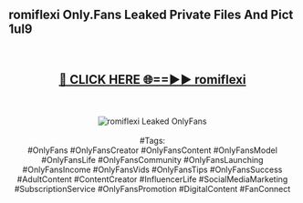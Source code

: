 <h2>romiflexi Only.Fans Leaked Private Files And Pict 1ul9</h2>
<br>
<div align="center">
<h2><a href="https://mediafiles.top/romiflexi" rel="nofollow">🔴 CLICK HERE 🌐==►► romiflexi</a></h2>
<br>
<br>
<a href="https://mediafiles.top/romiflexi" rel="nofollow" data-target="animated-image.originalLink"><img src="https://i.ibb.co.com/WyWwxjT/player-gif2.gif" alt="romiflexi Leaked OnlyFans" style="max-width: 100%; display: inline-block;" data-target="animated-image.originalImage"></a>
<br><br>
#Tags:
<br>
#OnlyFans #OnlyFansCreator #OnlyFansContent #OnlyFansModel #OnlyFansLife #OnlyFansCommunity #OnlyFansLaunching #OnlyFansIncome #OnlyFansVids #OnlyFansTips #OnlyFansSuccess #AdultContent #ContentCreator #InfluencerLife #SocialMediaMarketing #SubscriptionService #OnlyFansPromotion #DigitalContent #FanConnect
</div>
<br>
